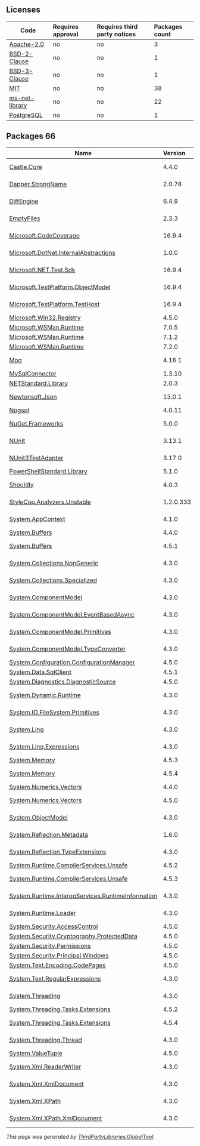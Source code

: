 Licenses
--------
	
|Code|Requires approval|Requires third party notices|Packages count|
|----------|:----|:----|:----|
|[Apache-2.0](licenses/apache-2.0)|no|no|3|
|[BSD-2-Clause](licenses/bsd-2-clause)|no|no|1|
|[BSD-3-Clause](licenses/bsd-3-clause)|no|no|1|
|[MIT](licenses/mit)|no|no|38|
|[ms-net-library](licenses/ms-net-library)|no|no|22|
|[PostgreSQL](licenses/postgresql)|no|no|1|



Packages 66
--------

|Name|Version|Source|License|Used by|
|----------|:----|:----|:----|:----|
|[Castle.Core](packages/nuget.org/castle.core/4.4.0)|4.4.0|[nuget.org](https://www.nuget.org/packages/Castle.Core/4.4.0)|[Apache-2.0](licenses/apache-2.0)|SqlDatabase internal|
|[Dapper.StrongName](packages/nuget.org/dapper.strongname/2.0.78)|2.0.78|[nuget.org](https://www.nuget.org/packages/Dapper.StrongName/2.0.78)|[Apache-2.0](licenses/apache-2.0)|SqlDatabase internal|
|[DiffEngine](packages/nuget.org/diffengine/6.4.9)|6.4.9|[nuget.org](https://www.nuget.org/packages/DiffEngine/6.4.9)|[MIT](licenses/mit)|SqlDatabase internal|
|[EmptyFiles](packages/nuget.org/emptyfiles/2.3.3)|2.3.3|[nuget.org](https://www.nuget.org/packages/EmptyFiles/2.3.3)|[MIT](licenses/mit)|SqlDatabase internal|
|[Microsoft.CodeCoverage](packages/nuget.org/microsoft.codecoverage/16.9.4)|16.9.4|[nuget.org](https://www.nuget.org/packages/Microsoft.CodeCoverage/16.9.4)|[MIT](licenses/mit)|SqlDatabase internal|
|[Microsoft.DotNet.InternalAbstractions](packages/nuget.org/microsoft.dotnet.internalabstractions/1.0.0)|1.0.0|[nuget.org](https://www.nuget.org/packages/Microsoft.DotNet.InternalAbstractions/1.0.0)|[MIT](licenses/mit)|SqlDatabase internal|
|[Microsoft.NET.Test.Sdk](packages/nuget.org/microsoft.net.test.sdk/16.9.4)|16.9.4|[nuget.org](https://www.nuget.org/packages/Microsoft.NET.Test.Sdk/16.9.4)|[MIT](licenses/mit)|SqlDatabase internal|
|[Microsoft.TestPlatform.ObjectModel](packages/nuget.org/microsoft.testplatform.objectmodel/16.9.4)|16.9.4|[nuget.org](https://www.nuget.org/packages/Microsoft.TestPlatform.ObjectModel/16.9.4)|[MIT](licenses/mit)|SqlDatabase internal|
|[Microsoft.TestPlatform.TestHost](packages/nuget.org/microsoft.testplatform.testhost/16.9.4)|16.9.4|[nuget.org](https://www.nuget.org/packages/Microsoft.TestPlatform.TestHost/16.9.4)|[MIT](licenses/mit)|SqlDatabase internal|
|[Microsoft.Win32.Registry](packages/nuget.org/microsoft.win32.registry/4.5.0)|4.5.0|[nuget.org](https://www.nuget.org/packages/Microsoft.Win32.Registry/4.5.0)|[MIT](licenses/mit)|SqlDatabase|
|[Microsoft.WSMan.Runtime](packages/nuget.org/microsoft.wsman.runtime/7.0.5)|7.0.5|[nuget.org](https://www.nuget.org/packages/Microsoft.WSMan.Runtime/7.0.5)|[MIT](licenses/mit)|SqlDatabase|
|[Microsoft.WSMan.Runtime](packages/nuget.org/microsoft.wsman.runtime/7.1.2)|7.1.2|[nuget.org](https://www.nuget.org/packages/Microsoft.WSMan.Runtime/7.1.2)|[MIT](licenses/mit)|SqlDatabase|
|[Microsoft.WSMan.Runtime](packages/nuget.org/microsoft.wsman.runtime/7.2.0)|7.2.0|[nuget.org](https://www.nuget.org/packages/Microsoft.WSMan.Runtime/7.2.0)|[MIT](licenses/mit)|SqlDatabase|
|[Moq](packages/nuget.org/moq/4.16.1)|4.16.1|[nuget.org](https://www.nuget.org/packages/Moq/4.16.1)|[BSD-3-Clause](licenses/bsd-3-clause)|SqlDatabase internal|
|[MySqlConnector](packages/nuget.org/mysqlconnector/1.3.10)|1.3.10|[nuget.org](https://www.nuget.org/packages/MySqlConnector/1.3.10)|[MIT](licenses/mit)|SqlDatabase|
|[NETStandard.Library](packages/nuget.org/netstandard.library/2.0.3)|2.0.3|[nuget.org](https://www.nuget.org/packages/NETStandard.Library/2.0.3)|[MIT](licenses/mit)|SqlDatabase|
|[Newtonsoft.Json](packages/nuget.org/newtonsoft.json/13.0.1)|13.0.1|[nuget.org](https://www.nuget.org/packages/Newtonsoft.Json/13.0.1)|[MIT](licenses/mit)|SqlDatabase internal|
|[Npgsql](packages/nuget.org/npgsql/4.0.11)|4.0.11|[nuget.org](https://www.nuget.org/packages/Npgsql/4.0.11)|[PostgreSQL](licenses/postgresql)|SqlDatabase|
|[NuGet.Frameworks](packages/nuget.org/nuget.frameworks/5.0.0)|5.0.0|[nuget.org](https://www.nuget.org/packages/NuGet.Frameworks/5.0.0%2b42a8779499c1d1ed2488c2e6b9e2ee6ff6107766)|[Apache-2.0](licenses/apache-2.0)|SqlDatabase internal|
|[NUnit](packages/nuget.org/nunit/3.13.1)|3.13.1|[nuget.org](https://www.nuget.org/packages/NUnit/3.13.1)|[MIT](licenses/mit)|SqlDatabase internal|
|[NUnit3TestAdapter](packages/nuget.org/nunit3testadapter/3.17.0)|3.17.0|[nuget.org](https://www.nuget.org/packages/NUnit3TestAdapter/3.17.0)|[MIT](licenses/mit)|SqlDatabase internal|
|[PowerShellStandard.Library](packages/nuget.org/powershellstandard.library/5.1.0)|5.1.0|[nuget.org](https://www.nuget.org/packages/PowerShellStandard.Library/5.1.0)|[MIT](licenses/mit)|SqlDatabase|
|[Shouldly](packages/nuget.org/shouldly/4.0.3)|4.0.3|[nuget.org](https://www.nuget.org/packages/Shouldly/4.0.3)|[BSD-2-Clause](licenses/bsd-2-clause)|SqlDatabase internal|
|[StyleCop.Analyzers.Unstable](packages/nuget.org/stylecop.analyzers.unstable/1.2.0.333)|1.2.0.333|[nuget.org](https://www.nuget.org/packages/StyleCop.Analyzers.Unstable/1.2.0.333)|[MIT](licenses/mit)|SqlDatabase internal|
|[System.AppContext](packages/nuget.org/system.appcontext/4.1.0)|4.1.0|[nuget.org](https://www.nuget.org/packages/System.AppContext/4.1.0)|[ms-net-library](licenses/ms-net-library)|SqlDatabase internal|
|[System.Buffers](packages/nuget.org/system.buffers/4.4.0)|4.4.0|[nuget.org](https://www.nuget.org/packages/System.Buffers/4.4.0)|[MIT](licenses/mit)|SqlDatabase|
|[System.Buffers](packages/nuget.org/system.buffers/4.5.1)|4.5.1|[nuget.org](https://www.nuget.org/packages/System.Buffers/4.5.1)|[MIT](licenses/mit)|SqlDatabase internal|
|[System.Collections.NonGeneric](packages/nuget.org/system.collections.nongeneric/4.3.0)|4.3.0|[nuget.org](https://www.nuget.org/packages/System.Collections.NonGeneric/4.3.0)|[ms-net-library](licenses/ms-net-library)|SqlDatabase internal|
|[System.Collections.Specialized](packages/nuget.org/system.collections.specialized/4.3.0)|4.3.0|[nuget.org](https://www.nuget.org/packages/System.Collections.Specialized/4.3.0)|[ms-net-library](licenses/ms-net-library)|SqlDatabase internal|
|[System.ComponentModel](packages/nuget.org/system.componentmodel/4.3.0)|4.3.0|[nuget.org](https://www.nuget.org/packages/System.ComponentModel/4.3.0)|[ms-net-library](licenses/ms-net-library)|SqlDatabase internal|
|[System.ComponentModel.EventBasedAsync](packages/nuget.org/system.componentmodel.eventbasedasync/4.3.0)|4.3.0|[nuget.org](https://www.nuget.org/packages/System.ComponentModel.EventBasedAsync/4.3.0)|[ms-net-library](licenses/ms-net-library)|SqlDatabase internal|
|[System.ComponentModel.Primitives](packages/nuget.org/system.componentmodel.primitives/4.3.0)|4.3.0|[nuget.org](https://www.nuget.org/packages/System.ComponentModel.Primitives/4.3.0)|[ms-net-library](licenses/ms-net-library)|SqlDatabase internal|
|[System.ComponentModel.TypeConverter](packages/nuget.org/system.componentmodel.typeconverter/4.3.0)|4.3.0|[nuget.org](https://www.nuget.org/packages/System.ComponentModel.TypeConverter/4.3.0)|[ms-net-library](licenses/ms-net-library)|SqlDatabase internal|
|[System.Configuration.ConfigurationManager](packages/nuget.org/system.configuration.configurationmanager/4.5.0)|4.5.0|[nuget.org](https://www.nuget.org/packages/System.Configuration.ConfigurationManager/4.5.0)|[MIT](licenses/mit)|SqlDatabase|
|[System.Data.SqlClient](packages/nuget.org/system.data.sqlclient/4.5.1)|4.5.1|[nuget.org](https://www.nuget.org/packages/System.Data.SqlClient/4.5.1)|[MIT](licenses/mit)|SqlDatabase|
|[System.Diagnostics.DiagnosticSource](packages/nuget.org/system.diagnostics.diagnosticsource/4.5.0)|4.5.0|[nuget.org](https://www.nuget.org/packages/System.Diagnostics.DiagnosticSource/4.5.0)|[MIT](licenses/mit)|SqlDatabase|
|[System.Dynamic.Runtime](packages/nuget.org/system.dynamic.runtime/4.3.0)|4.3.0|[nuget.org](https://www.nuget.org/packages/System.Dynamic.Runtime/4.3.0)|[ms-net-library](licenses/ms-net-library)|SqlDatabase internal|
|[System.IO.FileSystem.Primitives](packages/nuget.org/system.io.filesystem.primitives/4.3.0)|4.3.0|[nuget.org](https://www.nuget.org/packages/System.IO.FileSystem.Primitives/4.3.0)|[ms-net-library](licenses/ms-net-library)|SqlDatabase internal|
|[System.Linq](packages/nuget.org/system.linq/4.3.0)|4.3.0|[nuget.org](https://www.nuget.org/packages/System.Linq/4.3.0)|[ms-net-library](licenses/ms-net-library)|SqlDatabase internal|
|[System.Linq.Expressions](packages/nuget.org/system.linq.expressions/4.3.0)|4.3.0|[nuget.org](https://www.nuget.org/packages/System.Linq.Expressions/4.3.0)|[ms-net-library](licenses/ms-net-library)|SqlDatabase internal|
|[System.Memory](packages/nuget.org/system.memory/4.5.3)|4.5.3|[nuget.org](https://www.nuget.org/packages/System.Memory/4.5.3)|[MIT](licenses/mit)|SqlDatabase|
|[System.Memory](packages/nuget.org/system.memory/4.5.4)|4.5.4|[nuget.org](https://www.nuget.org/packages/System.Memory/4.5.4)|[MIT](licenses/mit)|SqlDatabase internal|
|[System.Numerics.Vectors](packages/nuget.org/system.numerics.vectors/4.4.0)|4.4.0|[nuget.org](https://www.nuget.org/packages/System.Numerics.Vectors/4.4.0)|[MIT](licenses/mit)|SqlDatabase|
|[System.Numerics.Vectors](packages/nuget.org/system.numerics.vectors/4.5.0)|4.5.0|[nuget.org](https://www.nuget.org/packages/System.Numerics.Vectors/4.5.0)|[MIT](licenses/mit)|SqlDatabase internal|
|[System.ObjectModel](packages/nuget.org/system.objectmodel/4.3.0)|4.3.0|[nuget.org](https://www.nuget.org/packages/System.ObjectModel/4.3.0)|[ms-net-library](licenses/ms-net-library)|SqlDatabase internal|
|[System.Reflection.Metadata](packages/nuget.org/system.reflection.metadata/1.6.0)|1.6.0|[nuget.org](https://www.nuget.org/packages/System.Reflection.Metadata/1.6.0)|[MIT](licenses/mit)|SqlDatabase internal|
|[System.Reflection.TypeExtensions](packages/nuget.org/system.reflection.typeextensions/4.3.0)|4.3.0|[nuget.org](https://www.nuget.org/packages/System.Reflection.TypeExtensions/4.3.0)|[ms-net-library](licenses/ms-net-library)|SqlDatabase internal|
|[System.Runtime.CompilerServices.Unsafe](packages/nuget.org/system.runtime.compilerservices.unsafe/4.5.2)|4.5.2|[nuget.org](https://www.nuget.org/packages/System.Runtime.CompilerServices.Unsafe/4.5.2)|[MIT](licenses/mit)|SqlDatabase|
|[System.Runtime.CompilerServices.Unsafe](packages/nuget.org/system.runtime.compilerservices.unsafe/4.5.3)|4.5.3|[nuget.org](https://www.nuget.org/packages/System.Runtime.CompilerServices.Unsafe/4.5.3)|[MIT](licenses/mit)|SqlDatabase internal|
|[System.Runtime.InteropServices.RuntimeInformation](packages/nuget.org/system.runtime.interopservices.runtimeinformation/4.3.0)|4.3.0|[nuget.org](https://www.nuget.org/packages/System.Runtime.InteropServices.RuntimeInformation/4.3.0)|[ms-net-library](licenses/ms-net-library)|SqlDatabase internal|
|[System.Runtime.Loader](packages/nuget.org/system.runtime.loader/4.3.0)|4.3.0|[nuget.org](https://www.nuget.org/packages/System.Runtime.Loader/4.3.0)|[ms-net-library](licenses/ms-net-library)|SqlDatabase|
|[System.Security.AccessControl](packages/nuget.org/system.security.accesscontrol/4.5.0)|4.5.0|[nuget.org](https://www.nuget.org/packages/System.Security.AccessControl/4.5.0)|[MIT](licenses/mit)|SqlDatabase|
|[System.Security.Cryptography.ProtectedData](packages/nuget.org/system.security.cryptography.protecteddata/4.5.0)|4.5.0|[nuget.org](https://www.nuget.org/packages/System.Security.Cryptography.ProtectedData/4.5.0)|[MIT](licenses/mit)|SqlDatabase|
|[System.Security.Permissions](packages/nuget.org/system.security.permissions/4.5.0)|4.5.0|[nuget.org](https://www.nuget.org/packages/System.Security.Permissions/4.5.0)|[MIT](licenses/mit)|SqlDatabase|
|[System.Security.Principal.Windows](packages/nuget.org/system.security.principal.windows/4.5.0)|4.5.0|[nuget.org](https://www.nuget.org/packages/System.Security.Principal.Windows/4.5.0)|[MIT](licenses/mit)|SqlDatabase|
|[System.Text.Encoding.CodePages](packages/nuget.org/system.text.encoding.codepages/4.5.0)|4.5.0|[nuget.org](https://www.nuget.org/packages/System.Text.Encoding.CodePages/4.5.0)|[MIT](licenses/mit)|SqlDatabase|
|[System.Text.RegularExpressions](packages/nuget.org/system.text.regularexpressions/4.3.0)|4.3.0|[nuget.org](https://www.nuget.org/packages/System.Text.RegularExpressions/4.3.0)|[ms-net-library](licenses/ms-net-library)|SqlDatabase internal|
|[System.Threading](packages/nuget.org/system.threading/4.3.0)|4.3.0|[nuget.org](https://www.nuget.org/packages/System.Threading/4.3.0)|[ms-net-library](licenses/ms-net-library)|SqlDatabase internal|
|[System.Threading.Tasks.Extensions](packages/nuget.org/system.threading.tasks.extensions/4.5.2)|4.5.2|[nuget.org](https://www.nuget.org/packages/System.Threading.Tasks.Extensions/4.5.2)|[MIT](licenses/mit)|SqlDatabase|
|[System.Threading.Tasks.Extensions](packages/nuget.org/system.threading.tasks.extensions/4.5.4)|4.5.4|[nuget.org](https://www.nuget.org/packages/System.Threading.Tasks.Extensions/4.5.4)|[MIT](licenses/mit)|SqlDatabase internal|
|[System.Threading.Thread](packages/nuget.org/system.threading.thread/4.3.0)|4.3.0|[nuget.org](https://www.nuget.org/packages/System.Threading.Thread/4.3.0)|[ms-net-library](licenses/ms-net-library)|SqlDatabase internal|
|[System.ValueTuple](packages/nuget.org/system.valuetuple/4.5.0)|4.5.0|[nuget.org](https://www.nuget.org/packages/System.ValueTuple/4.5.0)|[MIT](licenses/mit)|SqlDatabase|
|[System.Xml.ReaderWriter](packages/nuget.org/system.xml.readerwriter/4.3.0)|4.3.0|[nuget.org](https://www.nuget.org/packages/System.Xml.ReaderWriter/4.3.0)|[ms-net-library](licenses/ms-net-library)|SqlDatabase internal|
|[System.Xml.XmlDocument](packages/nuget.org/system.xml.xmldocument/4.3.0)|4.3.0|[nuget.org](https://www.nuget.org/packages/System.Xml.XmlDocument/4.3.0)|[ms-net-library](licenses/ms-net-library)|SqlDatabase internal|
|[System.Xml.XPath](packages/nuget.org/system.xml.xpath/4.3.0)|4.3.0|[nuget.org](https://www.nuget.org/packages/System.Xml.XPath/4.3.0)|[ms-net-library](licenses/ms-net-library)|SqlDatabase internal|
|[System.Xml.XPath.XmlDocument](packages/nuget.org/system.xml.xpath.xmldocument/4.3.0)|4.3.0|[nuget.org](https://www.nuget.org/packages/System.Xml.XPath.XmlDocument/4.3.0)|[ms-net-library](licenses/ms-net-library)|SqlDatabase internal|

*This page was generated by [ThirdPartyLibraries.GlobalTool](https://github.com/max-ieremenko/ThirdPartyLibraries).*
